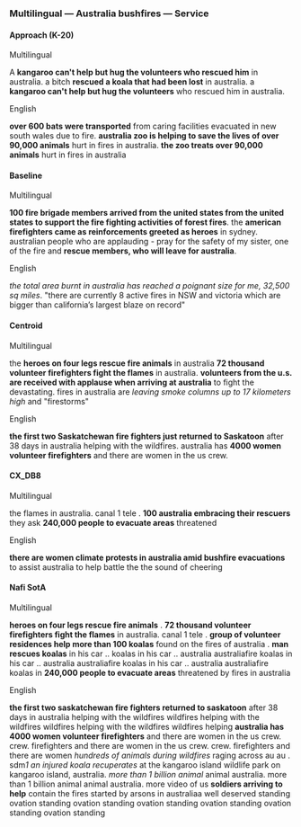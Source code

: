 ### Multilingual — Australia bushfires — Service



#### Approach (K-20)

Multilingual

A **kangaroo can't help but hug the volunteers who rescued him** in australia. a bitch **rescued a koala that had been lost** in australia. a **kangaroo can't help but hug the volunteers** who rescued him in australia.

English

**over 600 bats were transported** from caring facilities evacuated in new south wales due to fire. **australia zoo is helping to save the lives of over 90,000 animals** hurt in fires in australia. **the zoo treats over 90,000 animals** hurt in fires in australia



#### Baseline

Multilingual

**100 fire brigade members arrived from the united states from the united states to support the fire fighting activities of forest fires**. the **american firefighters came as reinforcements greeted as heroes** in sydney. australian people who are applauding - pray for the safety of my sister, one of the fire and **rescue members, who will leave for australia**.

English

*the total area burnt in australia has reached a poignant size for me, 32,500 sq miles*. "there are currently 8 active fires in NSW and victoria which are bigger than california’s largest blaze on record" 



#### Centroid

Multilingual

the **heroes on four legs rescue fire animals** in australia **72 thousand volunteer firefighters fight the flames** in australia. **volunteers from the u.s. are received with applause when arriving at australia** to fight the devastating. fires in australia are *leaving smoke columns up to 17 kilometers high* and "firestorms"

English

**the first two Saskatchewan fire fighters just returned to Saskatoon** after 38 days in australia helping with the wildfires. australia has **4000 women volunteer firefighters** and there are women in the us crew.



#### CX\_DB8

Multilingual

the flames in australia. canal 1 tele . **100 australia embracing their rescuers** they ask **240,000 people to evacuate areas** threatened

English

**there are women climate protests in australia amid bushfire evacuations** to assist australia to help battle the the sound of cheering



#### Nafi SotA

Multilingual

**heroes on four legs rescue fire animals** .
**72 thousand volunteer firefighters fight the flames** in australia. canal 1 tele .
**group of volunteer residences help more than 100 koalas** found on the fires of australia .
**man rescues koalas** in his car .. koalas in his car .. australia australiafire koalas in his car .. australia australiafire koalas in his car .. australia australiafire koalas in
**240,000 people to evacuate areas** threatened by fires in australia

English

**the first two saskatchewan fire fighters returned to saskatoon** after 38 days in australia helping with the wildfires wildfires helping with the wildfires wildfires helping with the wildfires wildfires helping
**australia has 4000 women volunteer firefighters** and there are women in the us crew. crew. firefighters and there are women in the us crew. crew. firefighters and there are women
*hundreds of animals during wildfires* raging across au au .
sdm*1 an injured koala recuperates* at the kangaroo island wildlife park on kangaroo island, australia. *more than 1 billion animal* animal australia. more than 1 billion animal animal australia. more
video of us **soldiers arriving to help** contain the fires started by arsons in australiaa well deserved standing ovation standing ovation standing ovation standing ovation standing ovation standing ovation standing
